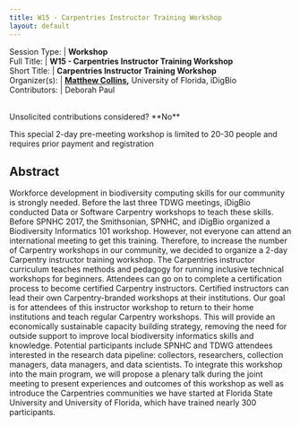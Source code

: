 ```yaml
---
title: W15 - Carpentries Instructor Training Workshop
layout: default
---
```



Session Type: | **Workshop**  
Full Title:   | **W15 - Carpentries Instructor Training Workshop**  
Short Title:  | **Carpentries Instructor Training Workshop**  
Organizer(s): | **[Matthew Collins](mailto:mcollins@acis.ufl.edu),** University of Florida, iDigBio  
Contributors: | Deborah Paul  


<p><br />Unsolicited contributions considered?  **No**</p> 
<p>This special 2-day pre-meeting workshop is limited to 20-30 people and requires prior payment and registration</p>

<!--
**How many 80-minute sessions are you requesting?** N/A two days prior to main meetings
Technical Requirements: | Venue for 2 days prior to main meetings, see abstract.
-->

## Abstract  

Workforce development in biodiversity computing skills for our community is strongly needed. Before the last three TDWG meetings, iDigBio conducted Data or Software Carpentry workshops to teach these skills. Before SPNHC 2017, the Smithsonian, SPNHC, and iDigBio organized a Biodiversity Informatics 101 workshop. However, not everyone can attend an international meeting to get this training. Therefore, to increase the number of Carpentry workshops in our community, we decided to organize a 2-day Carpentry instructor training workshop. The Carpentries instructor curriculum teaches methods and pedagogy for running inclusive technical workshops for beginners. Attendees can go on to complete a certification process to become certified Carpentry instructors. Certified instructors can lead their own Carpentry-branded workshops at their institutions. Our goal is for attendees of this instructor workshop to return to their home institutions and teach regular Carpentry workshops. This will provide an economically sustainable capacity building strategy, removing the need for outside support to improve local biodiversity informatics skills and knowledge. Potential participants include SPNHC and TDWG attendees interested in the research data pipeline: collectors, researchers, collection managers, data managers, and data scientists. To integrate this workshop into the main program, we will propose a plenary talk during the joint meeting to present experiences and outcomes of this workshop as well as introduce the Carpentries communities we have started at Florida State University and University of Florida, which have trained nearly 300 participants. 

